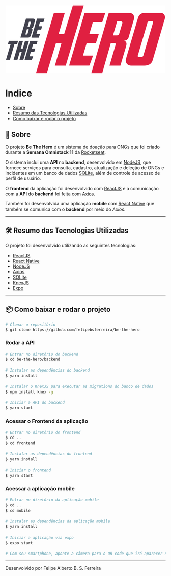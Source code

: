 <h1 align="center">
    <img src="frontend/src/assets/logo.svg">
</h1>

<!-- <h1 align="center">
    <img src="frontend/src/assets/Kapture_2020-06-04_at_21.22.50.gif">
</h1> -->

<!-- <h3 align="center">
    <a href="#">Acessar a demonstração</a>
</h3> -->

# Indice

- [Sobre](#-sobre)
- [Resumo das Tecnologias Utilizadas](#-resumo-das-tecnologias-utilizadas)
- [Como baixar e rodar o projeto](#-como-baixar-e-rodar-o-projeto)

## 📝 Sobre

O projeto **Be The Hero** é um sistema de doação para ONGs que foi criado durante a **Semana Omnistack 11** da [Rocketseat](https://rocketseat.com.br).

O sistema inclui uma **API** no **backend**, desenvolvido em [NodeJS](https://nodejs.org/), que fornece serviços para consulta, cadastro, atualização e deleção de ONGs e incidentes em um banco de dados [SQLite](https://www.sqlite.org/index.html), além de controle de acesso de perfil de usuário.

O **frontend** da aplicação foi desenvolvido com [ReactJS](https://reactjs.org) e a comunicação com a **API** do **backend** foi feita com [Axios](https://github.com/axios/axios).

Também foi desenvolvida uma aplicação **mobile** com [React Native](https://reactnative.dev) que também se comunica com o **backend** por meio do *Axios*.

---

## 🛠 Resumo das Tecnologias Utilizadas

O projeto foi desenvolvido utilizando as seguintes tecnologias:

- [ReactJS](https://reactjs.org)
- [React Native](https://reactnative.dev)
- [NodeJS](https://nodejs.org/)
- [Axios](https://github.com/axios/axios)
- [SQLite](https://www.sqlite.org/index.html)
- [KnexJS](http://knexjs.org)
- [Expo](https://expo.io)

---

## 📦 Como baixar e rodar o projeto

```bash
# Clonar o repositório
$ git clone https://github.com/felipebsferreira/be-the-hero
```

### Rodar a API

```bash
# Entrar no diretório do backend
$ cd be-the-hero/backend

# Instalar as dependências do backend
$ yarn install

# Instalar o KnexJS para executar as migrations do banco de dados
$ npm install knex -g

# Iniciar a API do backend
$ yarn start
```

### Acessar o Frontend da aplicação

```bash
# Entrar no diretório do frontend
$ cd ..
$ cd frontend

# Instalar as dependências do frontend
$ yarn install

# Iniciar o frontend
$ yarn start

```

### Acessar a aplicação mobile

```bash
# Entrar no diretório da aplicação mobile
$ cd ..
$ cd mobile

# Instalar as dependências da aplicação mobile
$ yarn install

# Iniciar a aplicação via expo
$ expo start

# Com seu smartphone, aponte a câmera para o QR code que irá aparecer no seu browser
```
---

Desenvolvido por Felipe Alberto B. S. Ferreira